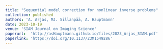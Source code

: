 ```yaml
---
title: "Sequential model correction for nonlinear inverse problems"
collection: published
authors: 'A. Arjas, MJ. Sillanpää, A. Hauptmann'
date: 2023-10-19
venue: 'SIAM Journal on Imaging Science'
paperurl:  'http://asHauptmann.github.io/files/2023_Arjas_SIAM.pdf'
paperlink: 'https://doi.org/10.1137/23M1549286'
---
```

